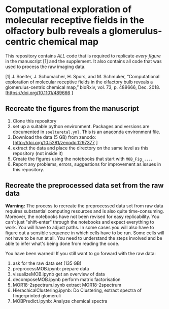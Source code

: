 
# Computational exploration of molecular receptive fields in the olfactory bulb reveals a glomerulus-centric chemical map

This repository contains *ALL* code that is required to replicate *every figure* in the manuscript [1] and the supplement. It also contains all code that was used to process the raw imaging data. 

[1] J. Soelter, J. Schumacher, H. Spors, and M. Schmuker, “Computational exploration of molecular receptive fields in the olfactory bulb reveals a glomerulus-centric chemical map,” bioRxiv, vol. 73, p. 489666, Dec. 2018. [https://doi.org/10.1101/489666 ]



## Recreate the figures from the manuscript
1. Clone this repository
2. set up a suitable python environment. Packages and versions are documented in `soelteretal.yml`. This is an anaconda environment file.
3. Download the data (5 GB) from zenodo: [http://doi.org/10.5281/zenodo.1297377 ] 
4. extract the data and place the directory on the same level as this repository (not inside it)
5. Create the figures using the notebooks that start with `MOB_Fig_...`.
6. Report any problems, errors, suggestions for improvement as issues in this repository.


## Recreate the preprocessed data set from the raw data

**Warning:** The process to recreate the preprocessed data set from raw data requires substantial computing resources and is also quite time-consuming. Moreover, the notebooks have not been revised for easy replicability. You can't just "shift-enter" through the notebooks and expect everything to work. You will have to adjust paths. In some cases you will also have to figure out a sensible sequence in which cells have to be run. Some cells will not have to be run at all. You need to understand the steps involved and be able to infer what's being done from reading the code. 

You have been warned! If you still want to go forward with the raw data:

1. ask for the raw data set (135 GB)
2. preprocessMOB.ipynb: prepare data
3. visualizeMOB.ipynb get an overview of data
4. decomposeMOB.ipynb perform matrix factorisation
5. MOR18-2spectrum.ipynb extract MOR18-2spectrum
7. HierachicalClustering.ipynb: Do Clustering, extract spectra of fingerprinted glomeruli
8. MOBPredict.ipynb: Analyze chemical spectra

 